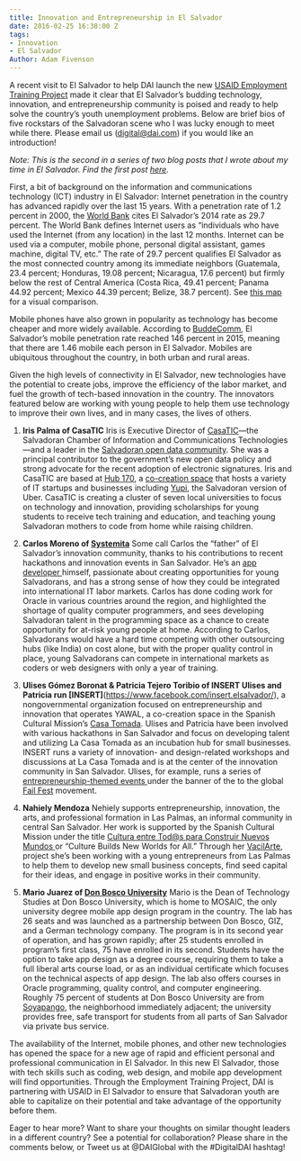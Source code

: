 ```yaml
---
title: Innovation and Entrepreneurship in El Salvador
date: 2016-02-25 16:38:00 Z
tags:
- Innovation
- El Salvador
Author: Adam Fivenson
---
```


A recent visit to El Salvador to help DAI launch the new [USAID Employment Training Project](http://dai.com/our-work/projects/usaidel-salvador-formaci%C3%B3n-para-el-empleo-usaid-employment-training-project) made it clear that El Salvador’s budding technology, innovation, and entrepreneurship community is poised and ready to help solve the country’s youth unemployment problems. Below are brief bios of five rockstars of the Salvadoran scene who I was lucky enough to meet while there. Please email us (digital@dai.com) if you would like an introduction!

*Note: This is the second in a series of two blog posts that I wrote about my time in El Salvador. Find the first post [here](http://dai-global-digital.com/2016/01/06/consumer-insights-el-salvador-mobile-adoption.html).*

First, a bit of background on the information and communications technology (ICT) industry in El Salvador: Internet penetration in the country has advanced rapidly over the last 15 years. With a penetration rate of 1.2 percent in 2000, the [World Bank](http://databank.worldbank.org/) cites El Salvador’s 2014 rate as 29.7 percent. The World Bank defines Internet users as “individuals who have used the Internet (from any location) in the last 12 months. Internet can be used via a computer, mobile phone, personal digital assistant, games machine, digital TV, etc.” The rate of 29.7 percent qualifies El Salvador as the most connected country among its immediate neighbors (Guatemala, 23.4 percent; Honduras, 19.08 percent; Nicaragua, 17.6 percent) but firmly below the rest of Central America (Costa Rica, 49.41 percent; Panama 44.92 percent; Mexico 44.39 percent; Belize, 38.7 percent). See [this map ](https://afivenson.cartodb.com/viz/5b4b1ba4-be67-11e5-8eeb-0e98b61680bf/public_map) for a visual comparison.

Mobile phones have also grown in popularity as technology has become cheaper and more widely available. According to [BuddeComm](http://www.budde.com.au/Research/El-Salvador-Telecoms-Mobile-Broadband-and-Digital-Media-Statistics-and-Analyses.html), El Salvador’s mobile penetration rate reached 146 percent in 2015, meaning that there are 1.46 mobile each person in El Salvador. Mobiles are ubiquitous throughout the country, in both urban and rural areas.

Given the high levels of connectivity in El Salvador, new technologies have the potential to create jobs, improve the efficiency of the labor market, and fuel the growth of tech-based innovation in the country. The innovators featured below are working with young people to help them use technology to improve their own lives, and in many cases, the lives of others.

1. **Iris Palma of CasaTIC**
Iris is Executive Director of [CasaTIC](https://www.facebook.com/casatic)—the Salvadoran Chamber of Information and Communications Technologies—and a leader in the [Salvadoran open data community](http://www.datoselsalvador.org/). She was a principal contributor to the government’s new open data policy and strong advocate for the recent adoption of electronic signatures. Iris and CasaTIC are based at [Hub 170](https://www.facebook.com/Hub170/), a [co-creation space](http://www.psfk.com/2013/02/co-creation-spaces-future-of-work.html) that hosts a variety of IT startups and businesses including [Yupi](http://getyupi.com/), the Salvadoran version of Uber. CasaTIC is creating a cluster of seven local universities to focus on technology and innovation, providing scholarships for young students to receive tech training and education, and teaching young Salvadoran mothers to code from home while raising children.

2. **Carlos Moreno of [Systemita](http://www.systemita.com/)**
Some call Carlos the “father” of El Salvador’s innovation community, thanks to his contributions to recent hackathons and innovation events in San Salvador. He’s an [app developer ](http://www.elsalvador.com/articulo/entretenimiento/aplicaciones-made-salvador-37956) himself, passionate about creating opportunities for young Salvadorans, and has a strong sense of how they could be integrated into international IT labor markets. Carlos has done coding work for Oracle in various countries around the region, and highlighted the shortage of quality computer programmers, and sees developing Salvadoran talent in the programming space as a chance to create opportunity for at-risk young people at home. According to Carlos, Salvadorans would have a hard time competing with other outsourcing hubs (like India) on cost alone, but with the proper quality control in place, young Salvadorans can compete in international markets as coders or web designers with only a year of training.

3. **Ulises Gómez Boronat & Patricia Tejero Toribio of INSERT
Ulises and Patricia run [INSERT]**(https://www.facebook.com/insert.elsalvador/), a nongovernmental organization focused on entrepreneurship and innovation that operates YAWAL, a co-creation space in the Spanish Cultural Mission’s [Casa Tomada](http://lacasatomadasv.com/2015/01/14/bisuteria-con-reciclaje-como-arte/). Ulises and Patricia have been involved with various hackathons in San Salvador and focus on developing talent and utilizing La Casa Tomada as an incubation hub for small businesses. INSERT runs a variety of innovation- and design-related workshops and discussions at La Casa Tomada and is at the center of the innovation community in San Salvador. Ulises, for example, runs a series of [entrepreneurship-themed events ](https://www.facebook.com/IDWEEK.SV/posts/454472058078933)under the banner of the to the global [Fail Fest](http://failfest.us/) movement.

4. **Nahiely Mendoza**
Nehiely supports entrepreneurship, innovation, the arts, and professional formation in Las Palmas, an informal community in central San Salvador. Her work is supported by the Spanish Cultural Mission under the title [Cultura entre Tod@s para Construir Nuevos Mundos ](http://lacasatomadasv.com/2015/01/14/bisuteria-con-reciclaje-como-arte/#more-617)or “Culture Builds New Worlds for All.” Through her [VacilArte](http://lacasatomadasv.com/2014/11/04/vacilarte-directos-al-corazon/), project she’s been working with a young entrepreneurs from Las Palmas to help them to develop new small business concepts, find seed capital for their ideas, and engage in positive works in their community.

5. **Mario Juarez of [Don Bosco University](http://www.udb.edu.sv/udb/index.php)**
Mario is the Dean of Technology Studies at Don Bosco University, which is home to MOSAIC, the only university degree mobile app design program in the country. The lab has 26 seats and was launched as a partnership between Don Bosco, GIZ, and a German technology company. The program is in its second year of operation, and has grown rapidly; after 25 students enrolled in program’s first class, 75 have enrolled in its second. Students have the option to take app design as a degree course, requiring them to take a full liberal arts course load, or as an individual certificate which focuses on the technical aspects of app design. The lab also offers courses in Oracle programming, quality control, and computer engineering. Roughly 75 percent of students at Don Bosco University are from [Soyapango](https://en.wikipedia.org/wiki/Soyapango), the neighborhood immediately adjacent; the university provides free, safe transport for students from all parts of San Salvador via private bus service.

The availability of the Internet, mobile phones, and other new technologies has opened the space for a new age of rapid and efficient personal and professional communication in El Salvador. In this new El Salvador, those with tech skills such as coding, web design, and mobile app development will find opportunities. Through the Employment Training Project, DAI is partnering with USAID in El Salvador to ensure that Salvadoran youth are able to capitalize on their potential and take advantage of the opportunity before them.

Eager to hear more? Want to share your thoughts on similar thought leaders in a different country?  See a potential for collaboration?  Please share in the comments below, or Tweet us at @DAIGlobal with the #DigitalDAI hashtag!